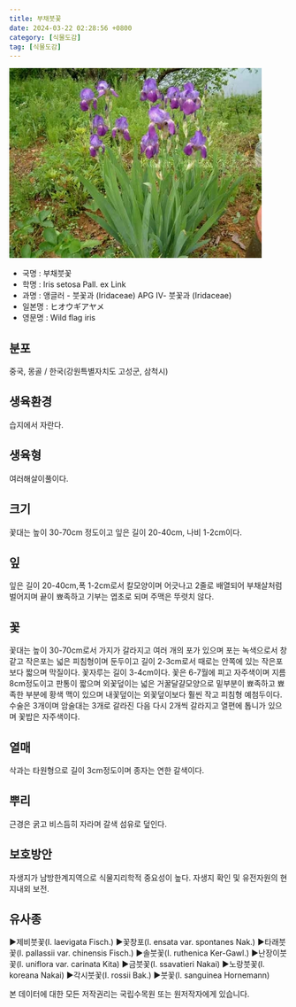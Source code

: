 ```yaml
---
title: 부채붓꽃
date: 2024-03-22 02:28:56 +0800
category: [식물도감]
tag: [식물도감]
---
```




![부채붓꽃](/assets/img/fileUpload/plants/basic/Iridaceae/Iris/15265/1_th2.JPG)
- 국명 : 부채붓꽃
- 학명 : Iris setosa Pall. ex Link
- 과명 : 앵글러 - 붓꽃과 (Iridaceae) APG Ⅳ- 붓꽃과 (Iridaceae)
- 일본명 : ヒオウギアヤメ
- 영문명 : Wild flag iris


## 분포
중국, 몽골 / 한국(강원특별자치도 고성군, 삼척시) 
## 생육환경
습지에서 자란다.
## 생육형
여러해살이풀이다.
## 크기
꽃대는 높이 30-70cm 정도이고 잎은 길이 20-40cm, 나비 1-2cm이다.
## 잎
잎은 길이 20-40cm,폭 1-2cm로서 칼모양이며 어긋나고 2줄로 배열되어 부채살처럼 벌어지며 끝이 뾰족하고 기부는 엽초로 되며 주맥은 뚜렷치 않다.
## 꽃
꽃대는 높이 30-70cm로서 가지가 갈라지고 여러 개의 포가 있으며 포는 녹색으로서 창같고 작은포는 넓은 피침형이며 둔두이고 길이 2-3cm로서 때로는 안쪽에 있는 작은포보다 짧으며 막질이다. 꽃자루는 길이 3-4cm이다. 꽃은 6-7월에 피고 자주색이며 지름 8cm정도이고 판통이 짧으며 외꽃덮이는 넓은 거꿀달걀모양으로 밑부분이 뾰족하고 뾰족한 부분에 황색 맥이 있으며 내꽃덮이는 외꽃덮이보다 훨씬 작고 피침형 예첨두이다. 수술은 3개이며 암술대는 3개로 갈라진 다음 다시 2개씩 갈라지고 열편에 톱니가 있으며 꽃밥은 자주색이다.
## 열매
삭과는 타원형으로 길이 3cm정도이며 종자는 연한 갈색이다.
## 뿌리
근경은 굵고 비스듬히 자라며 갈색 섬유로 덮인다.
## 보호방안
자생지가 남방한계지역으로 식물지리학적 중요성이 높다. 자생지 확인 및 유전자원의 현지내외 보전.
## 유사종
▶제비붓꽃(I. laevigata Fisch.)
▶꽃창포(I. ensata var. spontanes Nak.)
▶타래붓꽃(I. pallassii var. chinensis Fisch.)
▶솔붓꽃(I. ruthenica Ker-Gawl.)
▶난장이붓꽃(I. uniflora var. carinata Kita)
▶금붓꽃(I. ssavatieri Nakai)
▶노랑붓꽃(I. koreana Nakai)
▶각시붓꽃(I. rossii Bak.)
▶붓꽃(I. sanguinea Hornemann)






본 데이터에 대한 모든 저작권리는 국립수목원 또는 원저작자에게 있습니다.
